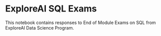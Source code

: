 # ExploreAI SQL Exams

This notebook contains responses to End of Module Exams on SQL from ExploreAI Data Science Program.
